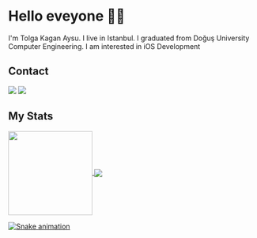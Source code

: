 #  Hello eveyone 👐🏻
 I'm Tolga Kagan Aysu. I live in Istanbul. I graduated from Doğuş University Computer Engineering. I am interested in iOS Development
 
 ## Contact
  <a href="https://www.linkedin.com/in/tolgakaganaysu" target="_blank"><img src="https://img.shields.io/badge/-LinkedIn-%230077B5?style=for-the-badge&logo=linkedin&logoColor=white" target="_blank"></a> 
 <a href = "mailto: tolgakaanaysu@gmail.com"><img src="https://img.shields.io/badge/-Gmail-%23333?style=for-the-badge&logo=gmail&logoColor=white" target="_blank"></a>

## My Stats
 <div>
  <a href="https://github.com/tolgakaanaysu">
   <img align="center" height="170" src="https://github-readme-stats.vercel.app/api/top-langs/?username=tolgakaanaysu&layout=compact&langs_count=16&theme=dracula"/>
  <img align="center" src="https://github-readme-stats.vercel.app/api?username=tolgakaanaysu&show_icons=true&theme=dracula&include_all_commits=true&count_private=true&hide=issues"/>
</div>


  ![Snake animation](https://github.com/tolgakaanaysu/tolgakaanaysu/blob/output/github-contribution-grid-snake.svg)



